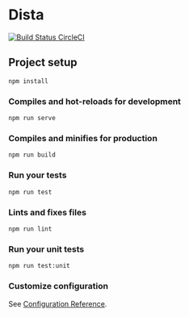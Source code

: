 # Dista
[![Build Status CircleCI](https://circleci.com/gh/ceelogre/localAware.svg?style=svg)](https://circleci.com/gh/ceelogre/localAware)
## Project setup
```
npm install
```

### Compiles and hot-reloads for development
```
npm run serve
```

### Compiles and minifies for production
```
npm run build
```

### Run your tests
```
npm run test
```

### Lints and fixes files
```
npm run lint
```

### Run your unit tests
```
npm run test:unit
```

### Customize configuration
See [Configuration Reference](https://cli.vuejs.org/config/).
